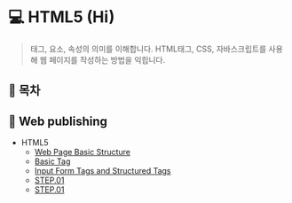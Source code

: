 # 💻 HTML5 (Hi)
>태그, 요소, 속성의 의미를 이해합니다. 
>HTML태그, CSS, 자바스크립트를 사용해 웹 페이지를 작성하는 방법을 익힙니다.

## 📌 목차

## 📝 Web publishing
* HTML5 
    * [Web Page Basic Structure](https://github.com/zhzkdls/TIL/blob/main/HTML/Step01/Web%20Page%20Basic%20Structure.md)
    * [Basic Tag](https://github.com/zhzkdls/TIL/blob/main/HTML/Step01/HTML5%20Basic%20Tag%20.md)
    * [Input Form Tags and Structured Tags](https://github.com)
    * [STEP.01](https://github.com)
    * [STEP.01](https://github.com)
  
    






